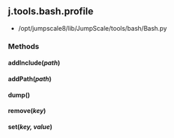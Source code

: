 <!-- toc -->
## j.tools.bash.profile

- /opt/jumpscale8/lib/JumpScale/tools/bash/Bash.py

### Methods

#### addInclude(*path*) 

#### addPath(*path*) 

#### dump() 

#### remove(*key*) 

#### set(*key, value*) 

